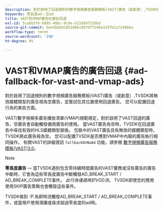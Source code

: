 ```yaml
---
description: 對於啟用了回退規則的數字視頻廣告服務模板(VAST)廣告（或創意）,TVSDK將無效媒體類型的廣告視為空廣告，並嘗試在其位置使用回退廣告。 您可以配置回退行為的某些方面。
keywords: 零長度ad；空ad
title: VAST和VMAP廣告的廣告回退
exl-id: 5cabb5f6-b895-48bc-9c9e-b22dd47539bd
source-git-commit: be43bbbd1051886c8979ff590a3197b2a7249b6a
workflow-type: tm+mt
source-wordcount: '296'
ht-degree: 0%

---
```


# VAST和VMAP廣告的廣告回退 {#ad-fallback-for-vast-and-vmap-ads}

對於啟用了回退規則的數字視頻廣告服務模板(VAST)廣告（或創意）,TVSDK將無效媒體類型的廣告視為空廣告，並嘗試在其位置使用回退廣告。 您可以配置回退行為的某些方面。

VAST/數字視頻多廣告播放清單(VMAP)規範規定，對於啟用了VAST回退的廣告，空廣告會自動觸發備用廣告的使用。 當VAST廣告為空時，TVSDK在回退廣告中尋找有效的HLS媒體類型替換。 包裝中的VAST廣告具有無效的媒體類型時，TVSDK將此廣告視為空。 您可以配置TVSDK是否應對VMAP中內聯的廣告執行相同操作。 有關VAST的詳細資訊 `fallbackOnNoAd` 功能，請參閱 [數字視頻廣告服務模板(VAST)3.0](https://www.iab.net/guidelines/508676/digitalvideo/vsuite/vast)。

>[!NOTE]
>
>**零長度廣告**  — 當TVSDK遇到包含零持續時間廣告的VAST響應或沒有廣告的廣告中斷時，它會為這些零長度廣告中斷觸發AD_BREAK_START / AD_BREAK_COMPLETE事件。 *此行為僅適用於VOD流。* TVSDK即使您的應用使用SKIP廣告策略也會觸發這些事件。
>
>TVSDK做到 *不* 為即時流觸發AD_BREAK_START / AD_BREAK_COMPLETE事件，或當用戶使用滴播或尋求超過零長度的ad時。
